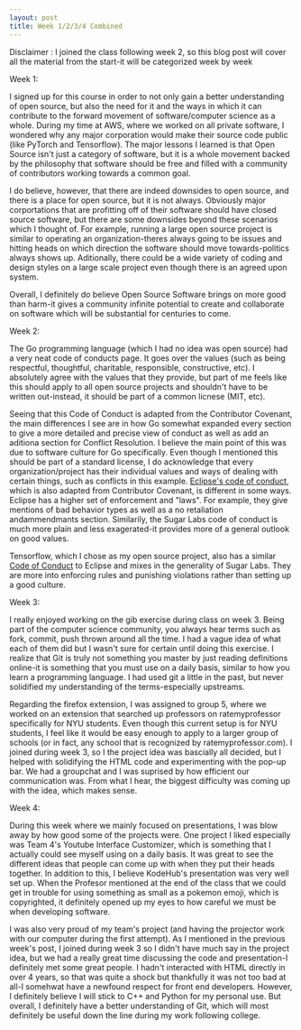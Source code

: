 ```yaml
---
layout: post
title: Week 1/2/3/4 Combined
---
```



Disclaimer : I joined the class following week 2, so this blog post will cover all the material from the start-it will be categorized week by week

Week 1:

I signed up for this course in order to not only gain a better understanding of open source, but also the need for it and the ways in which it can contribute to the forward movement of software/computer science as a whole. During my time at AWS, where we worked on all private software, I wondered why any major corporation would make their source code public (like PyTorch and Tensorflow). The major lessons I learned is that Open Source isn't just a category of software, but it is a whole movement backed by the philosophy that software should be free and filled with a community of contributors working towards a common goal.

I do believe, however, that there are indeed downsides to open source, and there is a place for open source, but it is not always. Obviously major corportations that are profitting off of their software should have closed source software, but there are some downsides beyond these scenarios which I thought of. For example, running a large open source project is similar to operating an organization-theres always going to be issues and hitting heads on which direction the software should move towards-politics always shows up. Aditionally, there could be a wide variety of coding and design styles on a large scale project even though there is an agreed upon system.

Overall, I definitely do believe Open Source Software brings on more good than harm-it gives a community infinite potential to create and collaborate on software which will be substantial for centuries to come.

Week 2:

The Go programming language (which I had no idea was open source) had a very neat code of conducts page. It goes over the values (such as being respectful, thoughtful, charitable, responsible, constructive, etc). I absolutely agree with the values that they provide, but part of me feels like this should apply to all open source projects and shouldn't have to be written out-instead, it should be part of a common licnese (MIT, etc). 

Seeing that this Code of Conduct is adapted from the Contributor Covenant, the main differences I see are in how Go somewhat expanded every section to give a more detailed and precise view of conduct as well as add an aditiona section for Conflict Resolution. I believe the main point of this was due to software culture for Go specifically. Even though I mentioned this should be part of a standard license, I do acknowledge that every organization/project has their individual values and ways of dealing with certain things, such as conflicts in this example. [Eclipse's code of conduct](https://www.eclipse.org/org/documents/Community_Code_of_Conduct.php), which is also adapted from Contributor Covenant, is different in some ways. Eclipse has a higher set of enforcement and "laws". For example, they give mentions of bad behavior types as well as a no retaliation andammendmants section. Similarily, the Sugar Labs code of conduct is much more plain and less exagerated-it provides more of a general outlook on good values.

Tensorflow, which I chose as my open source project, also has a similar [Code of Conduct](https://chromium.googlesource.com/external/github.com/tensorflow/tensorflow/+/HEAD/CODE_OF_CONDUCT.md) to Eclipse and mixes in the generality of Sugar Labs. They are more into enforcing rules and punishing violations rather than setting up a good culture.

Week 3:


I really enjoyed working on the gib exercise during class on week 3. Being part of the computer science community, you always hear terms such as fork, commit, push thrown around all the time. I had a vague idea of what each of them did but I wasn't sure for certain until doing this exercise. I realize that Git is truly not something you master by just reading definitions online-it is something that you must use on a daily basis, similar to how you learn a programming language. I had used git a little in the past, but never solidified my understanding of the terms-especially upstreams.

Regarding the firefox extension, I was assigned to group 5, where we worked on an extension that searched up professors on ratemyprofessor specifically for NYU students. Even though this current setup is for NYU students, I feel like it would be easy enough to apply to a larger group of schools (or in fact, any school that is recognized by ratemyprofessor.com). I joined during week 3, so I the project idea was bascially all decided, but I helped with solidifying the HTML code and experimenting with the pop-up bar. We had a groupchat and I was suprised by how efficient our communication was. From what I hear, the biggest difficulty was coming up with the idea, which makes sense.

Week 4:

During this week where we mainly focused on presentations, I was blow away by how good some of the projects were. One project I liked especially was Team 4's Youtube Interface Customizer, which is something that I actually could see myself using on a daily basis. It was great to see the different ideas that people can come up with when they put their heads together. In addition to this, I believe KodeHub's presentation was very well set up. When the Profesor mentioned at the end of the class that we could get in trouble for using something as small as a pokemon emoji, which is copyrighted, it definitely opened up my eyes to how careful we must be when developing software.

I was also very proud of my team's project (and having the projector work with our computer during the first attempt). As I mentioned in the previous week's post, I joined during week 3 so I didn't have much say in the project idea, but we had a really great time discussing the code and presentation-I definitely met some great people. I hadn't interacted with HTML directly in over 4 years, so that was quite a shock but thankfully it was not too bad at all-I somehwat have a newfound respect for front end developers. However, I definitely believe I will stick to C++ and Python for my personal use. But overall, I definitely have a better understanding of Git, which will most definitely be useful down the line during my work following college.
